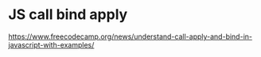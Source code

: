 # JS call bind apply

https://www.freecodecamp.org/news/understand-call-apply-and-bind-in-javascript-with-examples/